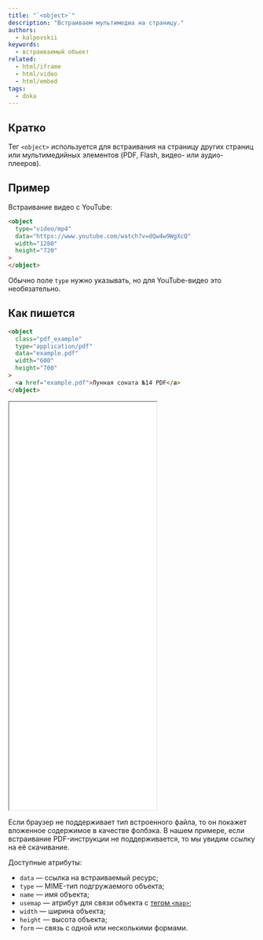 ```yaml
---
title: "`<object>`"
description: "Встраиваем мультимедиа на страницу."
authors:
  - kalpovskii
keywords:
  - встраиваемый объект
related:
  - html/iframe
  - html/video
  - html/embed
tags:
  - doka
---
```


## Кратко

Тег `<object>` используется для встраивания на страницу других страниц или мультимедийных элементов (PDF, Flash, видео- или аудио-плееров).

## Пример

Встраивание видео с YouTube:

```html
<object
  type="video/mp4"
  data="https://www.youtube.com/watch?v=dQw4w9WgXcQ"
  width="1280"
  height="720"
>
</object>
```

Обычно поле `type` нужно указывать, но для YouTube-видео это необязательно.

## Как пишется

```html
<object
  class="pdf_example"
  type="application/pdf"
  data="example.pdf"
  width="600"
  height="700"
>
  <a href="example.pdf">Лунная соната №14 PDF</a>
</object>
```

<iframe title="Встроенный с помощью object pdf-файл" src="./demos/show-pdf/" height="830"></iframe>

Если браузер не поддерживает тип встроенного файла, то он покажет вложенное содержимое в качестве фолбэка. В нашем примере, если встраивание PDF-инструкции не поддерживается, то мы увидим ссылку на её скачивание.

Доступные атрибуты:

- `data` — ссылка на встраиваемый ресурс;
- `type` — MIME-тип подгружаемого объекта;
- `name` — имя объекта;
- `usemap` — атрибут для связи объекта с [тегом `<map>`](/html/map/);
- `width` — ширина объекта;
- `height` — высота объекта;
- `form` — связь с одной или несколькими формами.
